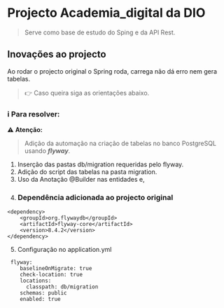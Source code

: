 # Projecto Academia_digital da DIO 
> Serve como base de estudo do Sping e da API Rest.
## Inovações ao projecto
Ao rodar o projecto original o Spring roda, carrega não dá erro nem gera tabelas.
> :point_right: Caso queira siga as orientações abaixo.
### :information_source: Para resolver:
:warning: **Atenção:**
> Adição da automação na criação de tabelas no banco PostgreSQL usando ***flyway***.
1. Inserção das pastas db/migration requeridas pelo flyway.
2. Adição do script das tabelas na pasta migration.
3. Uso da Anotação @Builder nas entidades e,
4. ### Dependência adicionada ao projecto original
```
<dependency>
    <groupId>org.flywaydb</groupId>
    <artifactId>flyway-core</artifactId>
    <version>8.4.2</version>
</dependency>
```
5. Configuração no application.yml
```
 flyway:
    baselineOnMigrate: true
    check-location: true
    locations:
      classpath: db/migration
    schemas: public
    enabled: true
```
